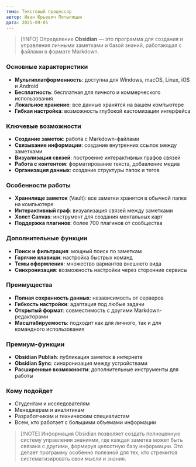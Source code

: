 ```yaml
---
тема: Текстовый процессор
автор: Иван Юрьевич Потылицын
дата: 2025-09-05
---
```



> [!INFO] Определение
> **Obsidian** — это программа для создания и управления личными заметками и базой знаний, работающая с файлами в формате Markdown.

### Основные характеристики

- **Мультиплатформенность**: доступна для Windows, macOS, Linux, iOS и Android
- **Бесплатность**: бесплатная для личного и коммерческого использования
- **Локальное хранение**: все данные хранятся на вашем компьютере
- **Гибкая настройка**: возможность глубокой кастомизации интерфейса

### Ключевые возможности

- **Создание заметок**: работа с Markdown-файлами
- **Связывание информации**: создание внутренних ссылок между заметками
- **Визуализация связей**: построение интерактивных графов связей
- **Работа с контентом**: форматирование текста, добавление медиа
- **Организация данных**: создание структуры папок и тегов

### Особенности работы

- **Хранилище заметок** (Vault): все заметки хранятся в обычной папке на компьютере
- **Интерактивный граф**: визуализация связей между заметками
- **Холст Canvas**: инструмент для создания ментальных карт
- **Поддержка плагинов**: более 700 плагинов от сообщества

### Дополнительные функции

- **Поиск и фильтрация**: мощный поиск по заметкам
- **Горячие клавиши**: настройка быстрых команд
- **Темы оформления**: множество вариантов внешнего вида
- **Синхронизация**: возможность настройки через сторонние сервисы

### Преимущества

- **Полная сохранность данных**: независимость от серверов
- **Гибкость настройки**: адаптация под любые задачи
- **Открытый формат**: совместимость с другими Markdown-редакторами
- **Масштабируемость**: подходит как для личного, так и для командного использования

### Премиум-функции

- **Obsidian Publish**: публикация заметок в интернете
- **Obsidian Sync**: синхронизация между устройствами
- **Расширенные возможности**: дополнительные инструменты для работы

### Кому подойдет

- Студентам и исследователям
- Менеджерам и аналитикам
- Разработчикам и техническим специалистам
- Всем, кто работает с большими объемами информации

> [!NOTE] Информация
> Obsidian позволяет создать полноценную систему управления знаниями, где каждая заметка может быть связана с другими, формируя целостную базу информации. Это делает программу особенно полезной для тех, кто стремится систематизировать свои мысли и знания.
